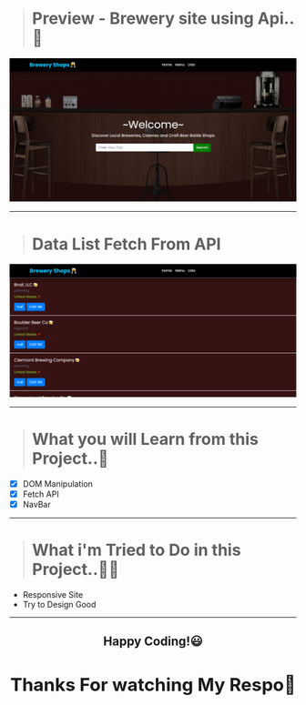 ># **Preview - Brewery site using Api..🍺** </h1>
![Design](https://github.com/Thiru-cse/Fullstack-Developer/blob/main/My-Project-Screenshots/Brewery%20Website%20.png?raw=true)

____

># **Data List Fetch From API**
![Data](https://github.com/Thiru-cse/Fullstack-Developer/blob/main/My-Project-Screenshots/Brewery%20Website%20%20(1).png?raw=true)

___

># What you will **Learn** from this **Project..📜**

* [x] DOM Manipulation
* [x] Fetch API
* [x] NavBar

___ 

> # What i'm **Tried** to Do in this Project..🐱‍🏍

* Responsive Site
* Try to Design Good

___

**<h2 align=center>Happy Coding!😃**
**<h2 align=center>Thanks For watching My Respo💖**



